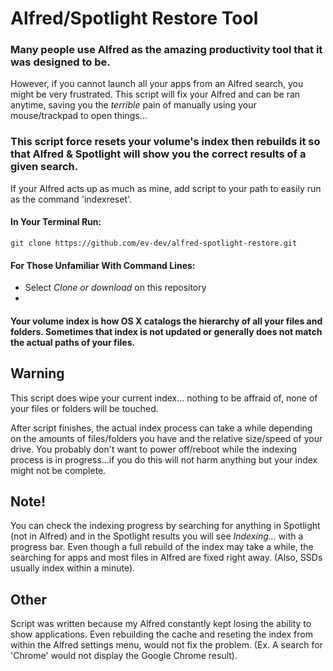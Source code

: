 # Alfred/Spotlight Restore Tool

### Many people use Alfred as the amazing productivity tool that it was designed to be. 
However, if you cannot launch all your apps from an Alfred search, you might be very frustrated. 
This script will fix your Alfred and can be ran anytime, saving you the *terrible* pain of manually using your mouse/trackpad to open things...

### This script force resets your volume's index then rebuilds it so that Alfred & Spotlight will show you the correct results of a given search. 

If your Alfred acts up as much as mine, add script to your path to easily run as the command 'indexreset'.

#### In Your Terminal Run:
```
git clone https://github.com/ev-dev/alfred-spotlight-restore.git
```

#### For Those Unfamiliar With Command Lines:
* Select *Clone or download* on this repository
* 

#### Your volume index is how OS X catalogs the hierarchy of all your files and folders. Sometimes that index is not updated or generally does not match the actual paths of your files.

## Warning
This script does wipe your current index... nothing to be affraid of, none of your files or folders will be touched.

After script finishes, the actual index process can take a while depending on the amounts of files/folders you have and the relative size/speed of your drive. You probably don't want to power off/reboot while the indexing process is in progress...if you do this will not harm anything but your index might not be complete.

## Note!
You can check the indexing progress by searching for anything in Spotlight (not in Alfred) and in the Spotlight results you will see *Indexing...* with a progress bar. Even though a full rebuild of the index may take a while, the searching for apps and most files in Alfred are fixed right away. (Also, SSDs usually index within a minute).

## Other
Script was written because my Alfred constantly kept losing the ability to show applications. Even rebuilding the cache and reseting the index from within the Alfred settings menu, would not fix the problem. (Ex. A search for 'Chrome' would not display the Google Chrome result).
